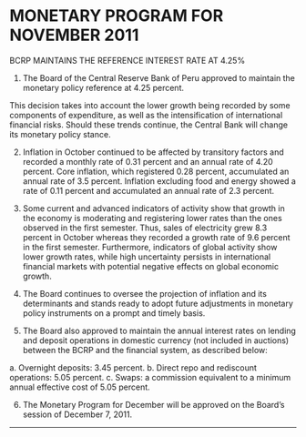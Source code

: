 # MONETARY PROGRAM FOR NOVEMBER 2011
 BCRP MAINTAINS THE REFERENCE INTEREST RATE AT 4.25%

1. The Board of the Central Reserve Bank of Peru approved to maintain the monetary
policy reference at 4.25 percent.

This decision takes into account the lower growth being recorded by some components
of expenditure, as well as the intensification of international financial risks. Should these
trends continue, the Central Bank will change its monetary policy stance.

2. Inflation in October continued to be affected by transitory factors and recorded a monthly
rate of 0.31 percent and an annual rate of 4.20 percent. Core inflation, which registered
0.28 percent, accumulated an annual rate of 3.5 percent. Inflation excluding food and
energy showed a rate of 0.11 percent and accumulated an annual rate of 2.3 percent.

3. Some current and advanced indicators of activity show that growth in the economy is
moderating and registering lower rates than the ones observed in the first semester.
Thus, sales of electricity grew 8.3 percent in October whereas they recorded a growth
rate of 9.6 percent in the first semester. Furthermore, indicators of global activity show
lower growth rates, while high uncertainty persists in international financial markets with
potential negative effects on global economic growth.

4. The Board continues to oversee the projection of inflation and its determinants and
stands ready to adopt future adjustments in monetary policy instruments on a prompt
and timely basis.

5. The Board also approved to maintain the annual interest rates on lending and deposit
operations in domestic currency (not included in auctions) between the BCRP and the
financial system, as described below:

a. Overnight deposits: 3.45 percent.
b.  Direct repo and rediscount operations: 5.05 percent.
c. Swaps: a commission equivalent to a minimum annual effective cost of 5.05
percent.

6. The Monetary Program for December will be approved on the Board’s session of
December 7, 2011.


-----

